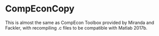 # CompEconCopy
This is almost the same as CompEcon Toolbox provided by Miranda and Fackler, with recompiling .c files to be compatible with Matlab 2017b.
